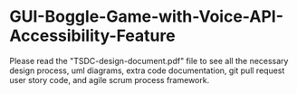 # GUI-Boggle-Game-with-Voice-API-Accessibility-Feature

Please read the "TSDC-design-document.pdf" file to see all the necessary design process, uml diagrams, extra code documentation, git pull request user story code, and agile scrum process framework.
